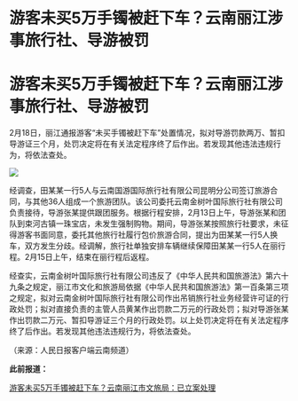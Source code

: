 # 游客未买5万手镯被赶下车？云南丽江涉事旅行社、导游被罚

# 游客未买5万手镯被赶下车？云南丽江涉事旅行社、导游被罚

2月18日，丽江通报游客“未买手镯被赶下车”处置情况，拟对导游罚款两万、暂扣导游证三个月，处罚决定将在有关法定程序终了后作出。若发现其他违法违规行为，将依法查处。

![](https://inews.gtimg.com/om_bt/O73wiu90soCBOwCMRJmQ4Z-2KVcoAjprecWXG82mDPMgQAA/1000)

经调查，田某某一行5人与云南国游国际旅行社有限公司昆明分公司签订旅游合同，与其他36人组成一个旅游团队。该公司委托云南金树叶国际旅行社有限公司负责接待，导游张某提供跟团服务。根据行程安排，2月13日上午，导游张某和团队到束河古镇一珠宝店，未发生强制购物。期间，导游张某按照旅行社要求，未征得游客书面同意，委托其他旅行社履行包价旅游合同，提出为田某某一行5人换车，双方发生分歧。经调解，旅行社单独安排车辆继续保障田某某一行5人在丽行程。2月15日上午，结束在丽行程后返程。

经查实，云南金树叶国际旅行社有限公司违反了《中华人民共和国旅游法》第六十九条之规定，丽江市文化和旅游局依据《中华人民共和国旅游法》第一百条第三项之规定，拟对云南金树叶国际旅行社有限公司作出吊销旅行社业务经营许可证的行政处罚；拟对直接负责的主管人员黄某作出罚款二万元的行政处罚；拟对导游张某作出罚款二万元、暂扣导游证三个月的行政处罚。以上处罚决定将在有关法定程序终了后作出。若发现其他违法违规行为，将依法查处。

（来源：人民日报客户端云南频道）

**此前报道：**

[游客未买5万手镯被赶下车？云南丽江市文旅局：已立案处理](https://news.qq.com/rain/a/20240217A05L9R00)

